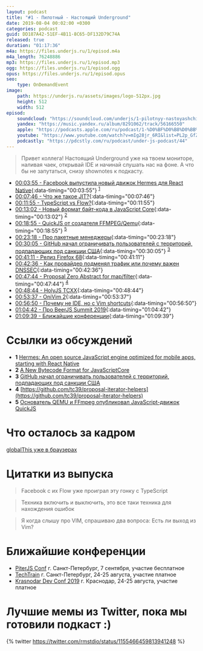 ```yaml
---
layout: podcast
title: "#1 - Пилотный - Настоящий Underground"
date: 2019-08-04 00:02:00 +0300
categories: podcast
guid: DD187A42-51EF-4B11-8C65-DF132D79C74A
released: true
duration: "01:17:36"
m4a: https://files.underjs.ru/1/episod.m4a
m4a_length: 76248886
mp3: https://files.underjs.ru/1/episod.mp3
ogg: https://files.underjs.ru/1/episod.ogg
opus: https://files.underjs.ru/1/episod.opus
seo:
    type: OnDemandEvent
image:
    path: https://underjs.ru/assets/images/logo-512px.jpg
    height: 512
    width: 512
episod:
    soundcloud: "https://soundcloud.com/underjs/1-pilotnyy-nastoyashchiy-underground-2"
    yandex: "https://music.yandex.ru/album/8291062/track/56166550"
    apple: "https://podcasts.apple.com/ru/podcast/1-%D0%BF%D0%B8%D0%BB%D0%BE%D1%82%D0%BD%D1%8B%D0%B9-%D0%BD%D0%B0%D1%81%D1%82%D0%BE%D1%8F%D1%89%D0%B8%D0%B9-underground/id1475405773?i=1000446094607"
    youtube: "https://www.youtube.com/watch?v=mIg28jr_6RI&list=PL2p_GfZz-_1OWXrKUZRBc8LzMz5FJNXW7"
    podcastly: "https://pdcstly.com/ru/podcast/under-js-podcast/44"
---
```


> Привет коллега! Настоящий Underground уже на твоем мониторе, наливая чаек, открывай IDE и начинай слушать нас на фоне. А что бы не запутаться, снизу shownotes к подкасту.

- [00:03:55 - Facebook выпустила новый движок Hermes для React Native](#){:data-timing="00:03:55"} <sup>[1](#note1)</sup>
- [00:07:46 - Что же такое JIT?](#){:data-timing="00:07:46"}
- [00:11:55 - TypeScript vs Flow?](#){:data-timing="00:11:55"}
- [00:13:02 - Новый формат байт-кода в JavaScript Core](#){:data-timing="00:13:02"} <sup>[2](#note2)</sup>
- [00:18:55 - QuickJS от создателя FFMPEG/Qemu](#){:data-timing="00:18:55"} <sup>[5](#note5)</sup>
- [00:23:18 - Про пакетные менеджеры](#){:data-timing="00:23:18"}
- [00:30:05 - GitHub начал ограничивать пользователей с территорий, подпадающих под санкции США](#){:data-timing="00:30:05"} <sup>[3](#note4)</sup>
- [00:41:11 - Релиз Firefox 68](#){:data-timing="00:41:11"}
- [00:42:36 - Как провайдер подменял трафик или почему важен DNSSEC](#){:data-timing="00:42:36"}
- [00:47:44 - Proposal Zero Abstract for map/filter](#){:data-timing="00:47:44"} <sup>[4](#note4)</sup>
- [00:48:44 - HolyJS TCXX](#){:data-timing="00:48:44"}
- [00:53:37 - OniVim 2](#){:data-timing="00:53:37"}
- [00:56:50 - Почему не IDE, но с Vim shortcuts](#){:data-timing="00:56:50"}
- [01:04:42 - Про BeerJS Summit 2019](#){:data-timing="01:04:42"}
- [01:09:39 - Ближайшие конференции](#){:data-timing="01:09:39"}

# Ссылки из обсуждений

- <b id="note1">1</b> [Hermes: An open source JavaScript engine optimized for mobile apps, starting with React Native](https://code.fb.com/android/hermes/)
- <b id="note2">2</b> [A New Bytecode Format for JavaScriptCore](https://webkit.org/blog/9329/a-new-bytecode-format-for-javascriptcore/)
- <b id="note3">3</b> [GitHub начал ограничивать пользователей с территорий, подпадающих под санкции США](https://www.opennet.ru/opennews/art.shtml?num=51180)
- <b id="note4">4</b> [https://github.com/tc39/proposal-iterator-helpers](https://github.com/tc39/proposal-iterator-helpers)
- <b id="note5">5</b> [Основатель QEMU и FFmpeg опубликовал JavaScript-движок QuickJS](https://www.opennet.ru/opennews/art.shtml?num=51079)

# Что осталось за кадром

[globalThis уже в браузерах](https://v8.dev/features/globalthis)

# Цитатки из выпуска

> Facebook с их Flow уже проиграл эту гонку с TypeScript

> Техника включить и выключить, это все таки техника для нахождения ошибок

> Я когда слышу про VIM, спрашиваю два вопроса: Есть ли выход из Vim?

# Ближайшие конференции

- [PiterJS Conf](https://conf.piterjs.org/) г. Санкт-Петербург, 7 сентября, участие бесплатное
- [TechTrain](https://techtrain.ru/) г. Санкт-Петербург, 24-25 августа, участие платное
- [Krasnodar Dev Conf 2019](https://krd.dev/events/14) г. Краснодар, 24-25 августа, участие платное

# Лучшие мемы из Twitter, пока мы готовили подкаст :)

{% twitter https://twitter.com/rmstdio/status/1155466459813941248 %}
